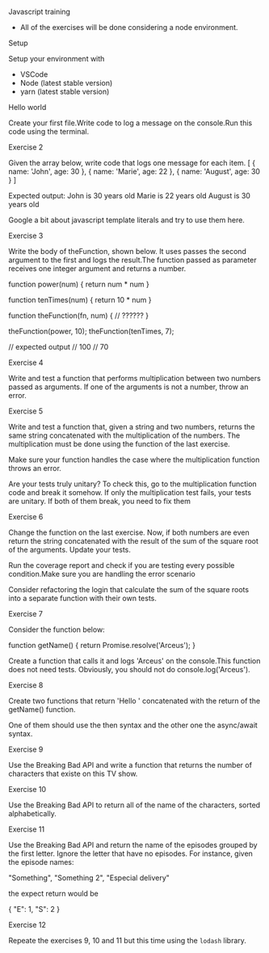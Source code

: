 Javascript training

- All of the exercises will be done considering a node environment.

Setup

Setup your environment with
+ VSCode
+ Node (latest stable version)
+ yarn (latest stable version)

Hello world

  Create your first file.Write code to log a message on the console.Run this code using the terminal.

Exercise 2

  Given the array below, write code that logs one message for each item.
  [
    { name: 'John', age: 30 },
    { name: 'Marie', age: 22 },
    { name: 'August', age: 30 }
  ]

  Expected output:
    John is 30 years old
    Marie is 22 years old
    August is 30 years old

  Google a bit about javascript template literals and try to use them here.

Exercise 3

  Write the body of theFunction, shown below. It uses passes the second argument to the first and logs the result.The function passed as parameter receives one integer argument and returns a number.

  function power(num) {
    return num * num
  }

  function tenTimes(num) { 
    return 10 * num
  }

  function theFunction(fn, num) {
    // ??????
  }

  theFunction(power, 10);
  theFunction(tenTimes, 7);

  // expected output
  // 100
  // 70

Exercise 4

  Write and test a function that performs multiplication between two numbers passed as arguments. If one of the arguments is not a number, throw an error.

Exercise 5

  Write and test a function that, given a string and two numbers, returns the same string concatenated with the multiplication of the numbers. The multiplication must be done using the function of the last exercise.

  Make sure your function handles the case where the multiplication function throws an error.

  Are your tests truly unitary? To check this, go to the multiplication function code and break it somehow. If only the multiplication test fails, your tests are unitary. If both of them break, you need to fix them

Exercise 6

  Change the function on the last exercise. Now, if both numbers are even return the string concatenated with the result of the sum of the square root of the arguments. Update your tests.

  Run the coverage report and check if you are testing every possible condition.Make sure you are handling the error scenario

  Consider refactoring the login that calculate the sum of the square roots into a separate function with their own tests.

Exercise 7

  Consider the function below:

  function getName() {
      return Promise.resolve('Arceus');
  }

  Create a function that calls it and logs 'Arceus' on the console.This function does not need tests. Obviously, you should not do console.log('Arceus').

Exercise 8

  Create two functions that return 'Hello ' concatenated with the return of the getName() function.

  One of them should use the then syntax and the other one the async/await syntax.

Exercise 9

  Use the Breaking Bad API and write a function that returns the number of characters that existe on this TV show.

Exercise 10

  Use the Breaking Bad API to return all of the name of the characters, sorted alphabetically.

Exercise 11

  Use the  Breaking Bad API and return the name of the episodes grouped by the first letter. Ignore the letter that have no episodes. For instance, given the episode names:

  "Something", "Something 2", "Especial delivery"

  the expect return would be

  {
    "E": 1,
    "S": 2
  }

Exercise 12

  Repeate the exercises 9, 10 and 11 but this time using the `lodash` library.
